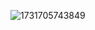 
![1731705743849](https://github.com/user-attachments/assets/8986667e-7f37-4ae2-afeb-bb8b25bfa250)
<!--![1731705743849](https://github.com/user-attachments/assets/8986667e-7f37-4ae2-afeb-bb8b25bfa250
**rxdtre/rxdtre** is a ✨ _special_ ✨ repository because its `README.md` (this file) appears on your GitHub profile.

Here are some ideas to get you started:

- 🔭 I’m currently working on ...
- 🌱 I’m currently learning ...
- 👯 I’m looking to collaborate on ...
- 🤔 I’m looking for help with ...
- 💬 Ask me about ...
- 📫 How to reach me: ...
- 😄 Pronouns: ...
- ⚡ Fun fact: ...
-->
